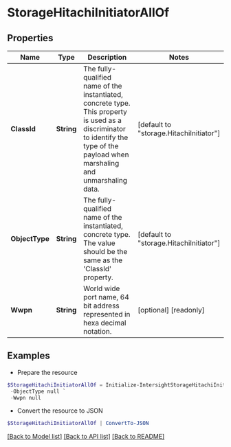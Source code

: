 # StorageHitachiInitiatorAllOf
## Properties

Name | Type | Description | Notes
------------ | ------------- | ------------- | -------------
**ClassId** | **String** | The fully-qualified name of the instantiated, concrete type. This property is used as a discriminator to identify the type of the payload when marshaling and unmarshaling data. | [default to "storage.HitachiInitiator"]
**ObjectType** | **String** | The fully-qualified name of the instantiated, concrete type. The value should be the same as the &#39;ClassId&#39; property. | [default to "storage.HitachiInitiator"]
**Wwpn** | **String** | World wide port name, 64 bit address represented in hexa decimal notation. | [optional] [readonly] 

## Examples

- Prepare the resource
```powershell
$StorageHitachiInitiatorAllOf = Initialize-IntersightStorageHitachiInitiatorAllOf  -ClassId null `
 -ObjectType null `
 -Wwpn null
```

- Convert the resource to JSON
```powershell
$StorageHitachiInitiatorAllOf | ConvertTo-JSON
```

[[Back to Model list]](../README.md#documentation-for-models) [[Back to API list]](../README.md#documentation-for-api-endpoints) [[Back to README]](../README.md)

